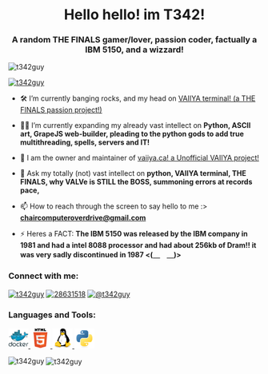 <h1 align="center">Hello hello! im T342!</h1>
<h3 align="center">A random THE FINALS gamer/lover, passion coder, factually a IBM 5150, and a wizzard!</h3>

<p align="left"> <img src="https://komarev.com/ghpvc/?username=t342guy&label=Profile%20views&color=514fe3&style=flat" alt="t342guy" /> </p>

<p align="left"> <a href="https://github.com/ryo-ma/github-profile-trophy"><img src="https://github-profile-trophy.vercel.app/?username=t342guy" alt="t342guy" /></a> </p>

- 🛠️ I’m currently banging rocks, and my head on [VAIIYA terminal! (a THE FINALS passion project!)](https://github.com/T342guy/VAIIYA-terminal)

- 🧙‍♂️ I’m currently expanding my already vast intellect on **Python, ASCII art, GrapeJS web-builder, pleading to the python gods to add true multithreading, spells, servers and IT!**

- 💾 I am the owner and maintainer of [vaiiya.ca! a Unofficial VAIIYA project!](https://github.com/T342guy/website_vaiiya.ca)

- 💬 Ask my totally (not) vast intellect on **python, VAIIYA terminal, THE FINALS, why VALVe is STILL the BOSS, summoning errors at records pace,**

- 📫 How to reach through the screen to say hello to me :> **chaircomputeroverdrive@gmail.com**

- ⚡ Heres a FACT: **The IBM 5150 was released by the IBM company in 1981 and had a intel 8088 processor and had about 256kb of Dram!! it was very sadly discontinued in 1987 <(＿　＿)>**

<h3 align="left">Connect with me:</h3>
<p align="left">
<a href="https://twitter.com/t342guy" target="blank"><img align="center" src="https://raw.githubusercontent.com/rahuldkjain/github-profile-readme-generator/master/src/images/icons/Social/twitter.svg" alt="t342guy" height="30" width="40" /></a>
<a href="https://stackoverflow.com/users/28631518" target="blank"><img align="center" src="https://raw.githubusercontent.com/rahuldkjain/github-profile-readme-generator/master/src/images/icons/Social/stack-overflow.svg" alt="28631518" height="30" width="40" /></a>
<a href="https://www.youtube.com/c/@t342guy" target="blank"><img align="center" src="https://raw.githubusercontent.com/rahuldkjain/github-profile-readme-generator/master/src/images/icons/Social/youtube.svg" alt="@t342guy" height="30" width="40" /></a>
</p>

<h3 align="left">Languages and Tools:</h3>
<p align="left"> <a href="https://www.docker.com/" target="_blank" rel="noreferrer"> <img src="https://raw.githubusercontent.com/devicons/devicon/master/icons/docker/docker-original-wordmark.svg" alt="docker" width="40" height="40"/> </a> <a href="https://www.w3.org/html/" target="_blank" rel="noreferrer"> <img src="https://raw.githubusercontent.com/devicons/devicon/master/icons/html5/html5-original-wordmark.svg" alt="html5" width="40" height="40"/> </a> <a href="https://www.linux.org/" target="_blank" rel="noreferrer"> <img src="https://raw.githubusercontent.com/devicons/devicon/master/icons/linux/linux-original.svg" alt="linux" width="40" height="40"/> </a> <a href="https://www.python.org" target="_blank" rel="noreferrer"> <img src="https://raw.githubusercontent.com/devicons/devicon/master/icons/python/python-original.svg" alt="python" width="40" height="40"/> </a> </p>

<p><img align="left" src="https://github-readme-stats.vercel.app/api/top-langs?username=t342guy&show_icons=true&locale=en&layout=compact" alt="t342guy" /></p>

<p>&nbsp;<img align="center" src="https://github-readme-stats.vercel.app/api?username=t342guy&show_icons=true&locale=en" alt="t342guy" /></p>
